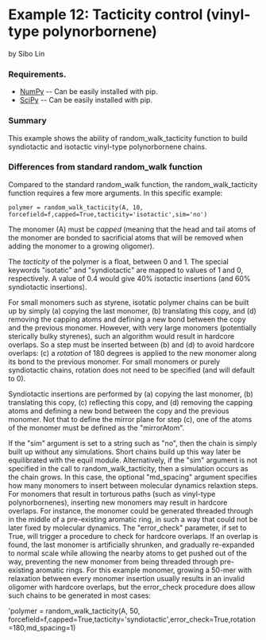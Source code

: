 Example 12: Tacticity control (vinyl-type polynorbornene)
=========================================================================================================================================  
by Sibo Lin
    
### Requirements.   
 * [NumPy](https://numpy.org/) -- Can be easily installed with pip. 
 * [SciPy](https://www.scipy.org/scipylib/index.html) -- Can be easily installed with pip. 
 
 
### Summary

This example shows the ability of random_walk_tacticity function to build syndiotactic and isotactic vinyl-type polynorbornene chains.

### Differences from standard random_walk function

Compared to the standard random_walk function, the random_walk_tacticity function requires a few more arguments. In this specific example:

`polymer = random_walk_tacticity(A, 10, forcefield=f,capped=True,tacticity='isotactic',sim='no')`

The monomer (A) must be *capped* (meaning that the head and tail atoms of the monomer are bonded to sacrificial atoms that will be removed when adding the monomer to a growing oligomer).

The *tacticity* of the polymer is a float, between 0 and 1. The special keywords "isotatic" and "syndiotactic" are mapped to values of 1 and 0, respectively. A value of 0.4 would give 40% isotactic insertions (and 60% syndiotactic insertions).

For small monomers such as styrene, isotatic polymer chains can be built up by simply (a) copying the last monomer, (b) translating this copy, and (d) removing the capping atoms and defining a new bond between the copy and the previous monomer. However, with very large monomers (potentially sterically bulky styrenes), such an algorithm would result in hardcore overlaps. So a step must be inserted between (b) and (d) to avoid hardcore overlaps: (c) a *rotation* of 180 degrees is applied to the new monomer along its bond to the previous monomer. For small monomers or purely syndiotactic chains, rotation does not need to be specified (and will default to 0).

Syndiotactic insertions are performed by (a) copying the last monomer, (b) translating this copy, (c) reflecting this copy, and (d) removing the capping atoms and defining a new bond between the copy and the previous monomer. Not that to define the mirror plane for step (c), one of the atoms of the monomer must be defined as the "mirrorAtom".

If the "sim" argument is set to a string such as "no", then the chain is simply built up without any simulations. Short chains build up this way later be equilibrated with the equil module. Alternatively, if the "sim" argument is not specified in the call to random_walk_tacticity, then a simulation occurs as the chain grows. In this case, the optional "md_spacing" argument specifies how many monomers to insert between molecular dynamics relaxtion steps. For monomers that result in torturous paths (such as vinyl-type polynorbornenes), inserting new monomers may result in hardcore overlaps. For instance, the monomer could be generated threaded through in the middle of a pre-existing aromatic ring, in such a way that could not be later fixed by molecular dynamics. The "error_check" parameter, if set to True, will trigger a procedure to check for hardcore overlaps. If an overlap is found, 
the last monomer is artificially shrunken, and gradually re-expanded to normal scale while allowing the nearby atoms to get pushed out of the way, preventing the new monomer from being threaded through pre-existing aromatic rings. For this example monomer, growing a 50-mer with relaxation between every monomer insertion usually results in an invalid oligomer with hardcore overlaps, but the error_check procedure does allow such chains to be generated in most cases:

'polymer = random_walk_tacticity(A, 50, forcefield=f,capped=True,tacticity='syndiotactic',error_check=True,rotation=180,md_spacing=1)

